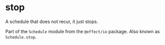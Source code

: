 # stop

A schedule that does not recur, it just stops.

Part of the `Schedule` module from the `@effect/io` package. Also known as `Schedule.stop`.
